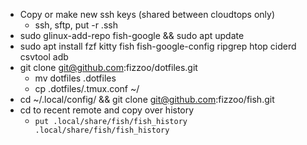 - Copy or make new ssh keys (shared between cloudtops only)
  - ssh, sftp, put -r .ssh
- sudo glinux-add-repo fish-google && sudo apt update
- sudo apt install fzf kitty fish fish-google-config ripgrep htop ciderd csvtool adb
- git clone git@github.com:fizzoo/dotfiles.git
  - mv dotfiles .dotfiles
  - cp .dotfiles/.tmux.conf ~/
- cd ~/.local/config/ && git clone git@github.com:fizzoo/fish.git
- cd to recent remote and copy over history
  - `put .local/share/fish/fish_history .local/share/fish/fish_history`
